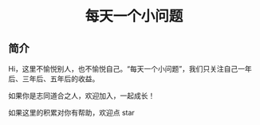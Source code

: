 <h1 align="center">每天一个小问题</h1>


## 简介

Hi，这里不愉悦别人，也不愉悦自己。“每天一个小问题”，我们只关注自己一年后、三年后、五年后的收益。

如果你是志同道合之人，欢迎加入，一起成长！

如果这里的积累对你有帮助，欢迎点 star
